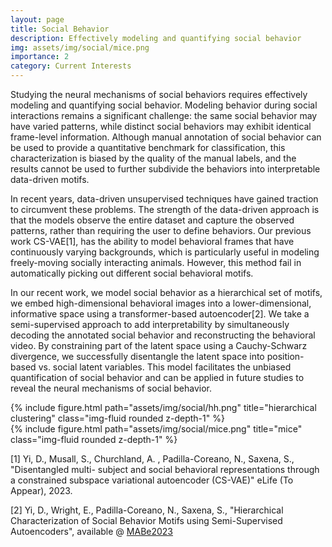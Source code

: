 ```yaml
---
layout: page
title: Social Behavior
description: Effectively modeling and quantifying social behavior
img: assets/img/social/mice.png
importance: 2
category: Current Interests
---
```

Studying the neural mechanisms of social behaviors requires effectively modeling and quantifying social behavior. Modeling behavior during social interactions remains a significant challenge: the same social behavior may have varied patterns, while distinct social behaviors may exhibit identical frame-level information. Although manual annotation of social behavior can be used to provide a quantitative benchmark for classification, this characterization is biased by the quality of the manual labels, and the results cannot be used to further subdivide the behaviors into interpretable data-driven motifs.

In recent years, data-driven unsupervised techniques have gained traction to circumvent these problems. The strength of the data-driven approach is that the models observe the entire dataset and capture the observed patterns, rather than requiring the user to define behaviors. Our previous work CS-VAE[1], has the ability to model behavioral frames that have continuously varying backgrounds, which is particularly useful in modeling freely-moving socially interacting animals. However, this method fail in automatically picking out different social behavioral motifs. 

In our recent work, we model social behavior as a hierarchical set of motifs, we embed high-dimensional behavioral images into a lower-dimensional, informative space using a transformer-based autoencoder[2]. We take a semi-supervised approach to add interpretability by simultaneously decoding the annotated social behavior and reconstructing the behavioral video. By constraining part of the latent space using a Cauchy-Schwarz divergence, we successfully disentangle the latent space into position-based vs. social latent variables. This model facilitates the unbiased quantification of social behavior and can be applied in future studies to reveal the neural mechanisms of social behavior. 

<div class="row justify-content-sm-center">
    <div class="col-sm-8 mt-3 mt-md-0">
        {% include figure.html path="assets/img/social/hh.png" title="hierarchical clustering" class="img-fluid rounded z-depth-1" %}
    </div>
    <div class="col-sm-4 mt-3 mt-md-0">
        {% include figure.html path="assets/img/social/mice.png" title="mice" class="img-fluid rounded z-depth-1" %}
    </div>
</div>


[1] Yi, D., Musall, S., Churchland, A. , Padilla-Coreano, N., Saxena, S., "Disentangled multi- subject and social behavioral representations through a constrained subspace variational autoencoder (CS-VAE)" eLife (To Appear), 2023.

[2] Yi, D., Wright, E., Padilla-Coreano, N., Saxena, S., "Hierarchical Characterization of Social Behavior Motifs using Semi-Supervised Autoencoders", available @ [MABe2023](https://sites.google.com/view/mabe23/accepted-papers)
